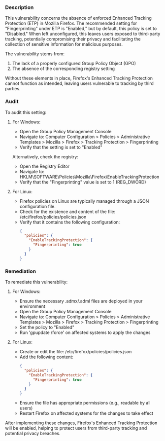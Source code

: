 ### Description

This vulnerability concerns the absence of enforced Enhanced Tracking Protection (ETP) in Mozilla Firefox. The recommended setting for "Fingerprinting" under ETP is "Enabled," but by default, this policy is set to "Disabled." When left unconfigured, this leaves users exposed to third-party tracking, potentially compromising their privacy and facilitating the collection of sensitive information for malicious purposes.

The vulnerability stems from:

1. The lack of a properly configured Group Policy Object (GPO)
2. The absence of the corresponding registry setting

Without these elements in place, Firefox's Enhanced Tracking Protection cannot function as intended, leaving users vulnerable to tracking by third parties.

### Audit

To audit this setting:

1. For Windows:
   - Open the Group Policy Management Console
   - Navigate to: Computer Configuration > Policies > Administrative Templates > Mozilla > Firefox > Tracking Protection > Fingerprinting
   - Verify that the setting is set to "Enabled"

   Alternatively, check the registry:
   - Open the Registry Editor
   - Navigate to: HKLM\SOFTWARE\Policies\Mozilla\Firefox\EnableTrackingProtection
   - Verify that the "Fingerprinting" value is set to 1 (REG_DWORD)

2. For Linux:
   - Firefox policies on Linux are typically managed through a JSON configuration file.
   - Check for the existence and content of the file: /etc/firefox/policies/policies.json
   - Verify that it contains the following configuration:
     ```json
     {
       "policies": {
         "EnableTrackingProtection": {
           "Fingerprinting": true
         }
       }
     }
     ```

### Remediation

To remediate this vulnerability:

1. For Windows:
   - Ensure the necessary .admx/.adml files are deployed in your environment
   - Open the Group Policy Management Console
   - Navigate to: Computer Configuration > Policies > Administrative Templates > Mozilla > Firefox > Tracking Protection > Fingerprinting
   - Set the policy to "Enabled"
   - Run 'gpupdate /force' on affected systems to apply the changes

2. For Linux:
   - Create or edit the file: /etc/firefox/policies/policies.json
   - Add the following content:
     ```json
     {
       "policies": {
         "EnableTrackingProtection": {
           "Fingerprinting": true
         }
       }
     }
     ```
   - Ensure the file has appropriate permissions (e.g., readable by all users)
   - Restart Firefox on affected systems for the changes to take effect

After implementing these changes, Firefox's Enhanced Tracking Protection will be enabled, helping to protect users from third-party tracking and potential privacy breaches.